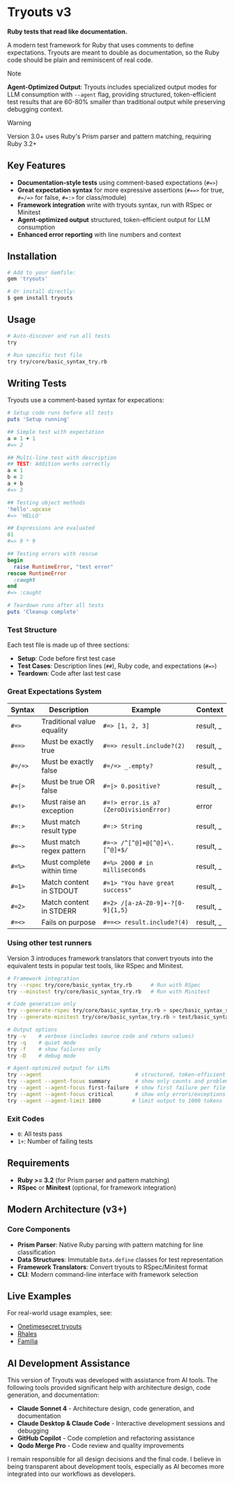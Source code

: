# Tryouts v3

**Ruby tests that read like documentation.**

A modern test framework for Ruby that uses comments to define expectations. Tryouts are meant to double as documentation, so the Ruby code should be plain and reminiscent of real code.

> [!NOTE]
> **Agent-Optimized Output**: Tryouts includes specialized output modes for LLM consumption with `--agent` flag, providing structured, token-efficient test results that are 60-80% smaller than traditional output while preserving debugging context.

> [!WARNING]
> Version 3.0+ uses Ruby's Prism parser and pattern matching, requiring Ruby 3.2+

## Key Features

- **Documentation-style tests** using comment-based expectations (`#=>`)
- **Great expectation syntax** for more expressive assertions (`#==>` for true, `#=/=>` for false, `#=:>` for class/module)
- **Framework integration** write with tryouts syntax, run with RSpec or Minitest
- **Agent-optimized output** structured, token-efficient output for LLM consumption
- **Enhanced error reporting** with line numbers and context

## Installation

```ruby
# Add to your Gemfile:
gem 'tryouts'
```

```bash
# Or install directly:
$ gem install tryouts
```

## Usage

```bash
# Auto-discover and run all tests
try

# Run specific test file
try try/core/basic_syntax_try.rb
```

## Writing Tests

Tryouts use a comment-based syntax for expecations:

```ruby
# Setup code runs before all tests
puts 'Setup running'

## Simple test with expectation
a = 1 + 1
#=> 2

## Multi-line test with description
## TEST: Addition works correctly
a = 1
b = 2
a + b
#=> 3

## Testing object methods
'hello'.upcase
#=> 'HELLO'

## Expressions are evaluated
81
#=> 9 * 9

## Testing errors with rescue
begin
  raise RuntimeError, "test error"
rescue RuntimeError
  :caught
end
#=> :caught

# Teardown runs after all tests
puts 'Cleanup complete'
```

### Test Structure

Each test file is made up of three sections:
- **Setup**: Code before first test case
- **Test Cases**: Description lines (`##`), Ruby code, and expectations (`#=>`)
- **Teardown**: Code after last test case

### Great Expectations System

  | Syntax | Description                | Example                             | Context       |
  |--------|----------------------------|-------------------------------------|---------------|
  | `#=>`  | Traditional value equality | `#=> [1, 2, 3]`                     | result, _     |
  | `#==>` | Must be exactly true       | `#==> result.include?(2)`            | result, _     |
  | `#=/=>`| Must be exactly false      | `#=/=> _.empty?`                     | result, _     |
  | `#=\|>` | Must be true OR false     | `#=\|> 0.positive?`                   | result, _     |
  | `#=!>` | Must raise an exception    | `#=!> error.is_a?(ZeroDivisionError)` | error         |
  | `#=:>` | Must match result type     | `#=:> String`                         | result, _     |
  | `#=~>` | Must match regex pattern   | `#=~> /^[^@]+@[^@]+\.[^@]+$/`         | result, _     |
  | `#=%>` | Must complete within time  | `#=%> 2000 # in milliseconds`         | result, _     |
  | `#=1>` | Match content in STDOUT    | `#=1> "You have great success"`       | result, _     |
  | `#=2>` | Match content in STDERR    | `#=2> /[a-zA-Z0-9]+-?[0-9]{1,5}`      | result, _     |
  | `#=<>` | Fails on purpose           | `#==<> result.include?(4)`            | result, _     |


### Using other test runners

Version 3 introduces framework translators that convert tryouts into the equivalent tests in popular test tools, like RSpec and Minitest.

```bash
# Framework integration
try --rspec try/core/basic_syntax_try.rb      # Run with RSpec
try --minitest try/core/basic_syntax_try.rb   # Run with Minitest

# Code generation only
try --generate-rspec try/core/basic_syntax_try.rb > spec/basic_syntax_spec.rb
try --generate-minitest try/core/basic_syntax_try.rb > test/basic_syntax_test.rb

# Output options
try -v    # verbose (includes source code and return values)
try -q    # quiet mode
try -f    # show failures only
try -D    # debug mode

# Agent-optimized output for LLMs
try --agent                              # structured, token-efficient output
try --agent --agent-focus summary        # show only counts and problem files
try --agent --agent-focus first-failure  # show first failure per file
try --agent --agent-focus critical       # show only errors/exceptions
try --agent --agent-limit 1000          # limit output to 1000 tokens
```

### Exit Codes

- `0`: All tests pass
- `1+`: Number of failing tests


## Requirements

- **Ruby >= 3.2** (for Prism parser and pattern matching)
- **RSpec** or **Minitest** (optional, for framework integration)

## Modern Architecture (v3+)

### Core Components

- **Prism Parser**: Native Ruby parsing with pattern matching for line classification
- **Data Structures**: Immutable `Data.define` classes for test representation
- **Framework Translators**: Convert tryouts to RSpec/Minitest format
- **CLI**: Modern command-line interface with framework selection


## Live Examples

For real-world usage examples, see:
- [Onetimesecret tryouts](https://github.com/onetimesecret/onetimesecret/)
- [Rhales](https://github.com/onetimesecret/rhales)
- [Familia](https://github.com/delano/familia)

## AI Development Assistance

This version of Tryouts was developed with assistance from AI tools. The following tools provided significant help with architecture design, code generation, and documentation:

- **Claude Sonnet 4** - Architecture design, code generation, and documentation
- **Claude Desktop & Claude Code** - Interactive development sessions and debugging
- **GitHub Copilot** - Code completion and refactoring assistance
- **Qodo Merge Pro** - Code review and quality improvements

I remain responsible for all design decisions and the final code. I believe in being transparent about development tools, especially as AI becomes more integrated into our workflows as developers.

